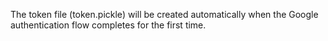 The token file (token.pickle) will be created automatically when the Google authentication flow completes for the first time.
